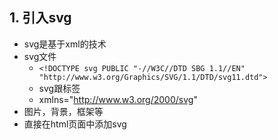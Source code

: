 ## 1. 引入svg

- svg是基于xml的技术
- svg文件
  - `<!DOCTYPE svg PUBLIC "-//W3C//DTD SBG 1.1//EN" "http://www.w3.org/Graphics/SVG/1.1/DTD/svg11.dtd">`
  - svg跟标签
  - xmlns="http://www.w3.org/2000/svg"
- 图片，背景，框架等
- 直接在html页面中添加svg

